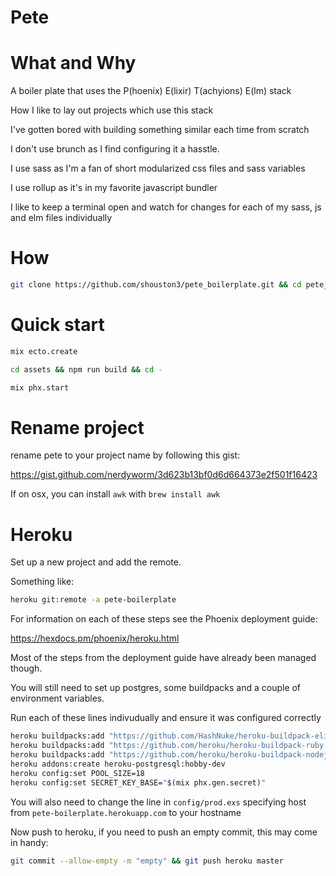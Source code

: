 # Pete

# What and Why

A boiler plate that uses the P(hoenix) E(lixir) T(achyions) E(lm) stack

How I like to lay out projects which use this stack

I've gotten bored with building something similar each time from scratch

I don't use brunch as I find configuring it a hasstle.

I use sass as I'm a fan of short modularized css files and sass variables

I use rollup as it's in my favorite javascript bundler

I like to keep a terminal open and watch for changes for each of my sass, js and elm files individually

# How

```bash
git clone https://github.com/shouston3/pete_boilerplate.git && cd pete_boilerplate
```

# Quick start

```bash
mix ecto.create

cd assets && npm run build && cd -

mix phx.start
```

# Rename project

rename pete to your project name by following this gist:

https://gist.github.com/nerdyworm/3d623b13bf0d6d664373e2f501f16423

If on osx, you can install `awk` with `brew install awk`

# Heroku

Set up a new project and add the remote.

Something like:

```bash
heroku git:remote -a pete-boilerplate
```

For information on each of these steps see the Phoenix deployment guide:

https://hexdocs.pm/phoenix/heroku.html

Most of the steps from the deployment guide have already been managed though.

You will still need to set up postgres, some buildpacks and a couple of environment variables.

Run each of these lines indivudually and ensure it was configured correctly

```bash
heroku buildpacks:add "https://github.com/HashNuke/heroku-buildpack-elixir.git"
heroku buildpacks:add "https://github.com/heroku/heroku-buildpack-ruby.git"
heroku buildpacks:add "https://github.com/heroku/heroku-buildpack-nodejs.git"
heroku addons:create heroku-postgresql:hobby-dev
heroku config:set POOL_SIZE=18
heroku config:set SECRET_KEY_BASE="$(mix phx.gen.secret)"
```

You will also need to change the line in `config/prod.exs` specifying host from `pete-boilerplate.herokuapp.com` to your hostname

Now push to heroku, if you need to push an empty commit, this may come in handy:

```bash
git commit --allow-empty -m "empty" && git push heroku master
```
